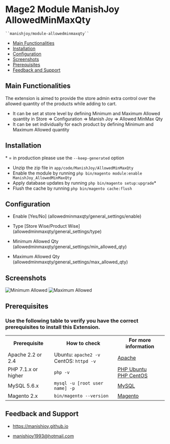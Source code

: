 # Mage2 Module ManishJoy AllowedMinMaxQty

    ``manishjoy/module-allowedminmaxqty``

 - [Main Functionalities](#main-functionalities)
 - [Installation](#installation)
 - [Configuration](#configuration)
 - [Screenshots](#screenshots)
 - [Prerequisites](#prerequisites)
 - [Feedback and Support](#feedback-and-support)


## Main Functionalities
The extension is aimed to provide the store admin extra control over the allowed quantity of the products while adding to cart.

 - It can be set at store level by defining Minimum and Maximum Allowed quantity in Store => Configuration => Manish Joy => Allowed MinMax Qty
 - It can be set individually for each product by defining Minimum and Maximum Allowed quantity

## Installation
\* = in production please use the `--keep-generated` option

 - Unzip the zip file in `app/code/ManishJoy/AllowedMinMaxQty`
 - Enable the module by running `php bin/magento module:enable ManishJoy_AllowedMinMaxQty`
 - Apply database updates by running `php bin/magento setup:upgrade`\*
 - Flush the cache by running `php bin/magento cache:flush`


## Configuration

 - Enable [Yes/No] (allowedminmaxqty/general_settings/enable)

 - Type [Store Wise/Product Wise] (allowedminmaxqty/general_settings/type)

 - Minimum Allowed Qty (allowedminmaxqty/general_settings/min_allowed_qty)

 - Maximum Allowed Qty (allowedminmaxqty/general_settings/max_allowed_qty)


## Screenshots

<img src="https://i.ibb.co/7SfyyX6/Selection-085.png" alt="Minimum Allowed" title="Minimum Allowed">

<img src="https://i.ibb.co/XYMLqKC/Selection-086.png" alt="Maximum Allowed" title="Maximum Allowed">


## Prerequisites

### Use the following table to verify you have the correct prerequisites to install this Extension.

<table>
	<tbody>
		<tr>
			<th>Prerequisite</th>
			<th>How to check</th>
			<th>For more information</th>
		</tr>
	<tr>
		<td>Apache 2.2 or 2.4</td>
		<td>Ubuntu: <code>apache2 -v</code><br>
		CentOS: <code>httpd -v</code></td>
		<td><a href="http://devdocs.magento.com/guides/v2.0/install-gde/prereq/apache.html">Apache</a></td>
	</tr>
	<tr>
		<td>PHP 7.1.x or higher</td>
		<td><code>php -v</code></td>
		<td><a href="http://devdocs.magento.com/guides/v2.0/install-gde/prereq/php-ubuntu.html">PHP Ubuntu</a><br><a href="http://devdocs.magento.com/guides/v2.0/install-gde/prereq/php-centos.html">PHP CentOS</a></td>
	</tr>
	<tr>
      <td>MySQL 5.6.x</td>
	   <td><code>mysql -u [root user name] -p</code></td>
	   <td><a href="http://devdocs.magento.com/guides/v2.0/install-gde/prereq/mysql.html">MySQL</a></td>
	</tr>
   <tr>
      <td>Magento 2.x</td>
	   <td><code>bin/magento --version</code></td>
	   <td><a href="https://devdocs.magento.com">Magento</a></td>
	</tr>
</tbody>
</table>


## Feedback and Support

 - <a href="https://manishjoy.github.io/">https://manishjoy.github.io</a>

 - <a href="mailto:manishjoy1993@hotmail.com">manishjoy1993@hotmail.com</a>



